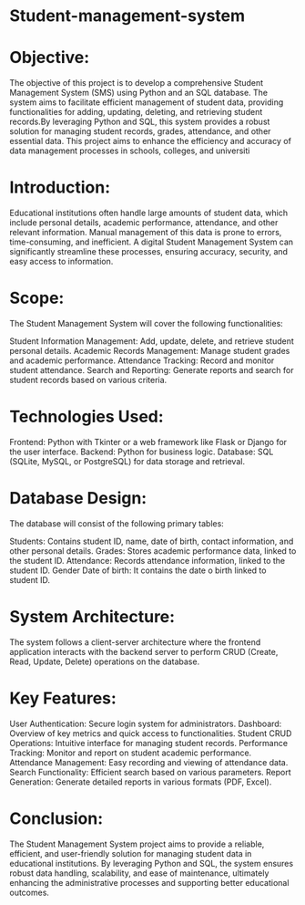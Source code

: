 # Student-management-system
# Objective:
The objective of this project is to develop a comprehensive Student Management System (SMS) using Python and an SQL database. The system aims to facilitate efficient management of student data, providing functionalities for adding, updating, deleting, and retrieving student records.By leveraging Python and SQL, this system provides a robust solution for managing student records, grades, attendance, and other essential data. This project aims to enhance the efficiency and accuracy of data management processes in schools, colleges, and universiti

# Introduction:
Educational institutions often handle large amounts of student data, which include personal details, academic performance, attendance, and other relevant information. Manual management of this data is prone to errors, time-consuming, and inefficient. A digital Student Management System can significantly streamline these processes, ensuring accuracy, security, and easy access to information.

# Scope:
The Student Management System will cover the following functionalities:

Student Information Management: Add, update, delete, and retrieve student personal details.
Academic Records Management: Manage student grades and academic performance.
Attendance Tracking: Record and monitor student attendance.
Search and Reporting: Generate reports and search for student records based on various criteria.

# Technologies Used:
Frontend: Python with Tkinter or a web framework like Flask or Django for the user interface.
Backend: Python for business logic.
Database: SQL (SQLite, MySQL, or PostgreSQL) for data storage and retrieval.

# Database Design:
The database will consist of the following primary tables:

Students: Contains student ID, name, date of birth, contact information, and other personal details.
Grades: Stores academic performance data, linked to the student ID.
Attendance: Records attendance information, linked to the student ID.
Gender
Date of birth: It contains the date o birth linked to student ID.

# System Architecture:
The system follows a client-server architecture where the frontend application interacts with the backend server to perform CRUD (Create, Read, Update, Delete) operations on the database.

# Key Features:

User Authentication: Secure login system for administrators.
Dashboard: Overview of key metrics and quick access to functionalities.
Student CRUD Operations: Intuitive interface for managing student records.
Performance Tracking: Monitor and report on student academic performance.
Attendance Management: Easy recording and viewing of attendance data.
Search Functionality: Efficient search based on various parameters.
Report Generation: Generate detailed reports in various formats (PDF, Excel).

# Conclusion:
The Student Management System project aims to provide a reliable, efficient, and user-friendly solution for managing student data in educational institutions. By leveraging Python and SQL, the system ensures robust data handling, scalability, and ease of maintenance, ultimately enhancing the administrative processes and supporting better educational outcomes.

